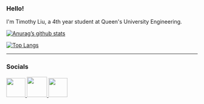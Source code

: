 ### Hello! <br/>
I'm Timothy Liu, a 4th year student at Queen's University Engineering.

[![Anurag’s github stats](https://github-readme-stats.vercel.app/api?username=timothyliutl)](https://github.com/timothyliutl)

[![Top Langs](https://github-readme-stats.vercel.app/api/top-langs/?username=timothyliutl&layout=compact)](https://github.com/timothyliutl)

<hr/>

### Socials
<p>
<a href='https://www.linkedin.com/in/timothy-liu-4a738619b/'> <image src='https://upload.wikimedia.org/wikipedia/commons/thumb/8/81/LinkedIn_icon.svg/2048px-LinkedIn_icon.svg.png' width='50'> </a>
<a href='https://github.com/timothyliutl'> <image src='https://iconape.com/wp-content/png_logo_vector/github-square.png' width='53' > </a>
<a href='https://tracker.gg/valorant/profile/riot/GentianViolet%231231/overview'> <image src='https://seeklogo.com/images/V/valorant-logo-3D72D9117F-seeklogo.com.png' width="50"> </a>

</p>
